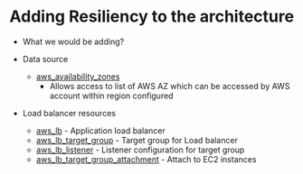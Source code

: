 # Adding Resiliency to the architecture

- What we would be adding?

- Data source
    - [aws_availability_zones](https://registry.terraform.io/providers/hashicorp/aws/latest/docs/data-sources/availability_zones) 
        - Allows access to list of AWS AZ which can be accessed by AWS account within region configured

- Load balancer resources
    - [aws_lb](https://registry.terraform.io/providers/hashicorp/aws/latest/docs/resources/lb) - Application load balancer
    - [aws_lb_target_group](https://registry.terraform.io/providers/hashicorp/aws/latest/docs/resources/lb_target_group) - Target group for Load balancer
    - [aws_lb_listener](https://registry.terraform.io/providers/hashicorp/aws/latest/docs/resources/lb_listener) - Listener configuration for target group
    - [aws_lb_target_group_attachment](https://registry.terraform.io/providers/hashicorp/aws/latest/docs/resources/lb_target_group_attachment) - Attach to EC2 instances